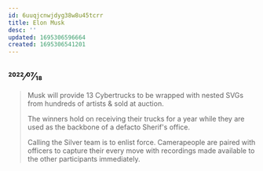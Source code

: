 ```yaml
---
id: 6uuqjcnwjdyg38w8u45tcrr
title: Elon Musk
desc: ''
updated: 1695306596664
created: 1695306541201
---
```

## 2022⁄07⁄18

> Musk will provide 13 Cybertrucks to be wrapped with nested SVGs from hundreds of artists & sold at auction.
>
> The winners hold on receiving their trucks for a year while they are used as the backbone of a defacto Sherif's office.
>
> Calling the Silver team is to enlist force. Camerapeople are paired with officers to capture their every move with recordings made available to the other participants immediately.

